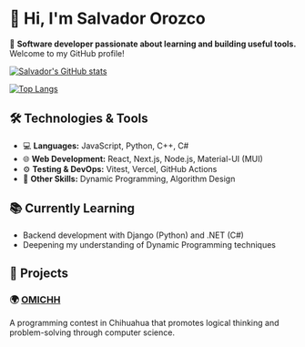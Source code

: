 # 👋 Hi, I'm Salvador Orozco

🎯 **Software developer passionate about learning and building useful tools.**  
Welcome to my GitHub profile!

[![Salvador's GitHub stats](https://github-readme-stats.vercel.app/api?username=Salvador511&show_icons=true&theme=react)](https://github.com/Salvador511)

[![Top Langs](https://github-readme-stats.vercel.app/api/top-langs/?username=Salvador511&layout=compact&theme=react)](https://github.com/Salvador511)

## 🛠️ Technologies & Tools

- 💻 **Languages:** JavaScript, Python, C++, C#
- 🌐 **Web Development:** React, Next.js, Node.js, Material-UI (MUI)
- ⚙️ **Testing & DevOps:** Vitest, Vercel, GitHub Actions
- 🧠 **Other Skills:** Dynamic Programming, Algorithm Design

## 📚 Currently Learning

- Backend development with Django (Python) and .NET (C#)
- Deepening my understanding of Dynamic Programming techniques

## 🚀 Projects

### 🌍 [OMICHH](https://omichh.org)  
A programming contest in Chihuahua that promotes logical thinking and problem-solving through computer science.
